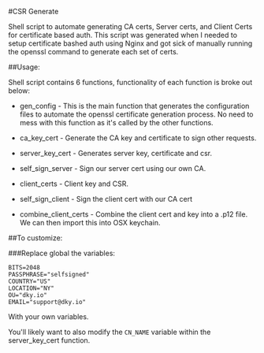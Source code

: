 #CSR Generate 

Shell script to automate generating CA certs, Server certs, and Client Certs for certificate based auth. This script was generated when I needed to setup certificate bashed auth using Nginx and got sick of manually running the openssl command to generate each set of certs.

##Usage:

Shell script contains 6 functions, functionality of each function is broke out below:

- gen_config - This is the main function that generates the configuration files to automate the openssl certificate generation process. No need to mess with this function as it's called by the other functions.

- ca_key_cert - Generate the CA key and certificate to sign other requests. 
- server_key_cert - Generates server key, certificate and csr.  
- self_sign_server - Sign our server cert using our own CA. 
- client_certs - Client key and CSR. 
- self_sign_client - Sign the client cert with our CA cert 
- combine_client_certs - Combine the client cert and key into a .p12 file. We can then import this into OSX keychain. 

##To customize:

###Replace global the variables:

```
BITS=2048
PASSPHRASE="selfsigned"
COUNTRY="US"
LOCATION="NY"
OU="dky.io"
EMAIL="support@dky.io"
```

With your own variables. 

You'll likely want to also modify the `CN_NAME` variable within the server_key_cert function. 
